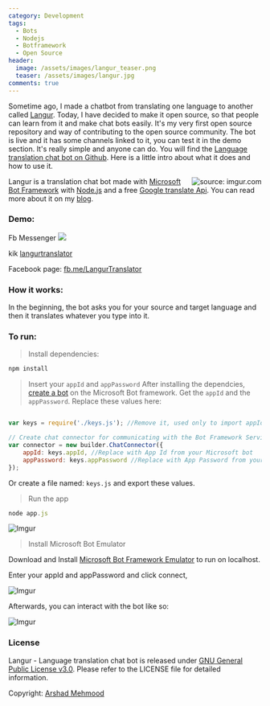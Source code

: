 ```yaml
---
category: Development
tags: 
  - Bots
  - Nodejs
  - Botframework
  - Open Source
header:
  image: /assets/images/langur_teaser.png
  teaser: /assets/images/langur.jpg  
comments: true
---
```


Sometime ago, I made a chatbot from translating one language to another called [Langur](https://arshadmehmood.com/development/langur-language-translation-bot/). Today, I have decided to make it open source, so that people can learn from it and make chat bots easily. It's my very first open source repository and way of contributing to the open source community. The bot is live and it has some channels linked to it, you can test it in the demo section. It's really simple and anyone can do. You will find the [Language translation chat bot on Github](https://github.com/arshad115/langur-translation-bot). Here is a little intro about what it does and how to use it. 



<a href="https://imgur.com/0tg1mAh"><img  style="float: right;" src="https://i.imgur.com/0tg1mAht.png" title="source: imgur.com" /></a> 

Langur is a translation chat bot made with [Microsoft Bot Framework](https://dev.botframework.com/) with [Node.js](http://nodejs.org)  and a free [Google translate Api](https://github.com/matheuss/google-translate-api). You can read more about it on my [blog](https://arshadmehmood.com/development/langur-language-translation-bot/).

### Demo:

Fb Messenger
<a href='https://www.messenger.com/t/2053091328235574'><img src='https://facebook.botframework.com/Content/MessageUs.png'></a>

kik
<a href='https://bots.kik.com/#/langurtranslator'>langurtranslator</a>

Facebook page: 
<a href="https://fb.me/LangurTranslator">fb.me/LangurTranslator</a>

### How it works:
In the beginning, the bot asks you for your source and target language and then it translates whatever you type into it. 



### To run:

> Install dependencies:
```js
npm install
```

> Insert your `appId` and `appPassword`
> After installing the dependcies, [create a bot](https://dev.botframework.com/bots/new) on the Microsoft Bot framework. Get the `appId` and the `appPassword`. Replace these values here:

```js

var keys = require('./keys.js'); //Remove it, used only to import appId and appPassword

// Create chat connector for communicating with the Bot Framework Service
var connector = new builder.ChatConnector({
    appId: keys.appId, //Replace with App Id from your Microsoft bot
    appPassword: keys.appPassword //Replace with App Password from your Microsoft bot
});

```
Or create a file named: `keys.js` and export these values. 

> Run the app
```js
node app.js
```

![Imgur](https://i.imgur.com/d7MXzlT.png)

> Install Microsoft Bot Emulator 

Download and Install [Microsoft Bot Framework Emulator](https://github.com/Microsoft/BotFramework-Emulator/releases) to run on localhost.

Enter your appId and appPassword and click connect, 

![Imgur](https://i.imgur.com/bTS1Rri.png)



Afterwards, you can interact with the bot like so:

![Imgur](https://i.imgur.com/eF4HWwn.png)



### License

Langur - Language translation chat bot is released under [GNU General Public License v3.0](License.md). Please refer to the LICENSE file for detailed information. 

Copyright: [Arshad Mehmood](https://arshadmehmood.com/)